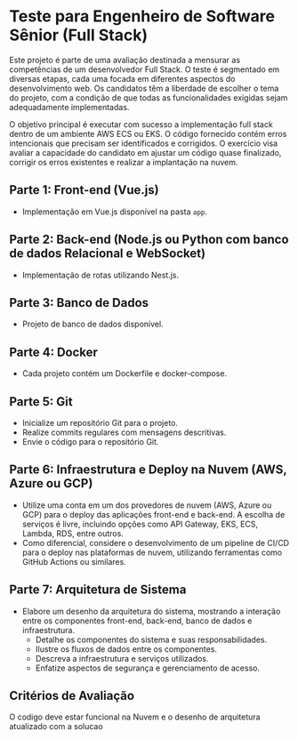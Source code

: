 # Teste para Engenheiro de Software Sênior (Full Stack)

Este projeto é parte de uma avaliação destinada a mensurar as competências de um desenvolvedor Full Stack. O teste é segmentado em diversas etapas, cada uma focada em diferentes aspectos do desenvolvimento web. Os candidatos têm a liberdade de escolher o tema do projeto, com a condição de que todas as funcionalidades exigidas sejam adequadamente implementadas.

O objetivo principal é executar com sucesso a implementação full stack dentro de um ambiente AWS ECS ou EKS. O código fornecido contém erros intencionais que precisam ser identificados e corrigidos. O exercício visa avaliar a capacidade do candidato em ajustar um código quase finalizado, corrigir os erros existentes e realizar a implantação na nuvem.

## Parte 1: Front-end (Vue.js)
- Implementação em Vue.js disponível na pasta `app`.

## Parte 2: Back-end (Node.js ou Python com banco de dados Relacional e WebSocket)
- Implementação de rotas utilizando Nest.js.

## Parte 3: Banco de Dados
- Projeto de banco de dados disponível.

## Parte 4: Docker
- Cada projeto contém um Dockerfile e docker-compose.

## Parte 5: Git
- Inicialize um repositório Git para o projeto.
- Realize commits regulares com mensagens descritivas.
- Envie o código para o repositório Git.

## Parte 6: Infraestrutura e Deploy na Nuvem (AWS, Azure ou GCP)
- Utilize uma conta em um dos provedores de nuvem (AWS, Azure ou GCP) para o deploy das aplicações front-end e back-end. A escolha de serviços é livre, incluindo opções como API Gateway, EKS, ECS, Lambda, RDS, entre outros.
- Como diferencial, considere o desenvolvimento de um pipeline de CI/CD para o deploy nas plataformas de nuvem, utilizando ferramentas como GitHub Actions ou similares.

## Parte 7: Arquitetura de Sistema
- Elabore um desenho da arquitetura do sistema, mostrando a interação entre os componentes front-end, back-end, banco de dados e infraestrutura.
  - Detalhe os componentes do sistema e suas responsabilidades.
  - Ilustre os fluxos de dados entre os componentes.
  - Descreva a infraestrutura e serviços utilizados.
  - Enfatize aspectos de segurança e gerenciamento de acesso.

## Critérios de Avaliação
O codigo deve estar funcional na Nuvem e o desenho de arquitetura atualizado com a solucao
